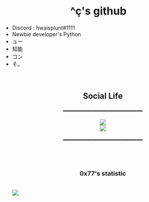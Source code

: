 <h1 align="center"> ^ç's github </h1>
<ul>
         <li> Discord : hwaisplunt#1111 </li>
         <li>Newbie developer's Python</li>
         <li>ュー</li>
         <li>知能</li>
         <li>コン</li>
         <li>そ。</li>
<br>
<br>
<h2 align="center"> Social Life </h2>
<p align="center">━━━━━━━━━━━━━━━━━━━━━━━━━</p>
<p align="center">
         <a href="https://twitter.com/0x776169">
         <img src="https://img.shields.io/static/v1?label=Twitter&logo=Twitter&LogoColor=ffffff&message=Follow%20Me&color=4600A6">
         </a>
         <br>
         <a href="https://github.com/0x776169">
         <img src="https://img.shields.io/static/v1?label=GitHub&logo=GitHub&logoColor=ffffff&message=Follow%20Me%20I%20follow%20back&color=C68EEF">
         </a>
</p>
<p align="center">━━━━━━━━━━━━━━━━━━━━━━━━━</p>
         
<br>
<br>

<h3 align="center">0x77's statistic</h3>
<br><img src="https://github-readme-stats.vercel.app/api?username=0x776169&&show_icons=true&title_color=ffffff&icon_color=C68EEF&text_color=daf7dc&bg_color=4600A6" align="center">
